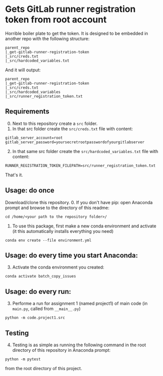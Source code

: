 # Gets GitLab runner registration token from root account
Horrible boiler plate to get the token. It is designed to be embedded in another repo with the following structure:
```
parent_repo
|_get-gitlab-runner-registration-token
|_src/creds.txt
|_src/hardcoded_variables.txt
```
And it will output:
```
parent_repo
|_get-gitlab-runner-registration-token
|_src/creds.txt
|_src/hardcoded_variables
|_src/runner_registration_token.txt
```
## Requirements
0. Next to this repository create a `src` folder.
1. In that src folder create the `src/creds.txt` file with content:
```
gitlab_server_account=root
gitlab_server_password=yoursecretrootpasswordofyourgitlabserver
```

2. In that same src folder create the `src/hardcoded_variables.txt` file with content:
```
RUNNER_REGISTRATION_TOKEN_FILEPATH=src/runner_registration_token.txt
```
That's it.

## Usage: do once
Download/clone this repository.
0. If you don't have pip: open Anaconda prompt and browse to the directory of this readme:
```
cd /home/<your path to the repository folder>/
```

1. To use this package, first make a new conda environment and activate (it this automatically installs everything you need)
```
conda env create --file environment.yml
```

## Usage: do every time you start Anaconda:

3. Activate the conda environment you created:
```
conda activate batch_copy_issues
```

## Usage: do every run:

3. Performe a run for assignment 1 (named project1) of main code (in `main.py`, called from `__main__.py`)
```
python -m code.project1.src
```

## Testing

4. Testing is as simple as running the following command in the root directory of this repository in Anaconda prompt:
```
python -m pytest
```
from the root directory of this project.

<!-- Un-wrapped URL's below (Mostly for Badges) -->
[black_badge]: https://img.shields.io/badge/code%20style-black-000000.svg
[python_badge]: https://img.shields.io/badge/python-3.8-blue.svg
